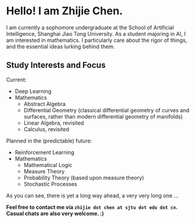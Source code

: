 # Hello! I am Zhijie Chen.
I am currently a sophomore undergraduate at the School of Artificial Intelligence, Shanghai Jiao Tong University. As a student majoring in AI, I am interested in mathematics. I particularly care about the rigor of things, and the essential ideas lurking behind them.

## Study Interests and Focus
Current:
- Deep Learning
- Mathematics
  - Abstract Algebra
  - Differential Geometry (classical differential geometry of curves and surfaces, rather than modern differential geometry of manifolds)
  - Linear Algebra, revisited
  - Calculus, revisited

Planned in the (predictable) future:
- Reinforcement Learning
- Mathematics
  - Mathematical Logic
  - Measure Theory
  - Probability Theory (based upon measure theory)
  - Stochastic Processes

As you can see, there is yet a long way ahead, a very very long one ...

**Feel free to contact me via `zhijie dot chen at sjtu dot edu dot cn`. Casual chats are also very welcome. :)**
